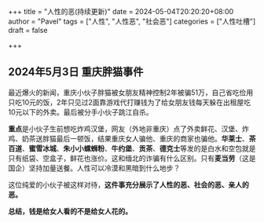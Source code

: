 +++
title = "人性的恶(持续更新)"
date = 2024-05-04T20:20:20+08:00
author = "Pavel"
tags = ["人性", "人性恶", "社会恶"]
categories = ["人性吐槽"]
draft = false

+++

## 2024年5月3日 重庆胖猫事件

最近爆火的新闻，重庆小伙子胖猫被女朋友精神控制2年被骗51万，自己省吃俭用只吃10元的饭，2年只见过2面靠游戏代打赚钱为了给女朋友钱每天躲在出租屋吃10元以下的外卖。最后被分手小伙子跳江自杀。

**重点**是小伙子生前想吃炸鸡汉堡，网友（外地非重庆）点了外卖鲜花、汉堡、炸鸡、奶茶送胖猫最后一顿饭，结果重庆女人骗他、重庆的商家也骗他。**华莱士**、**茶百道**、**蜜雪冰城**、**朱小小螺蛳粉**、**牛约堡**、**贡茶**、**德克士**等发的是白水和空包就是只有纸袋、空盒子，鲜花也涨价。这和缅北的诈骗有什么区别。只有**麦当劳**（这是国企）坚持加量送餐。人性可以冷漠和黑暗到什么地步？

这位纯爱的小伙子被这样对待，**这件事充分展示了人性的恶、社会的恶、亲人的恶。**

**总结，钱是给女人看的不是给女人花的。**
